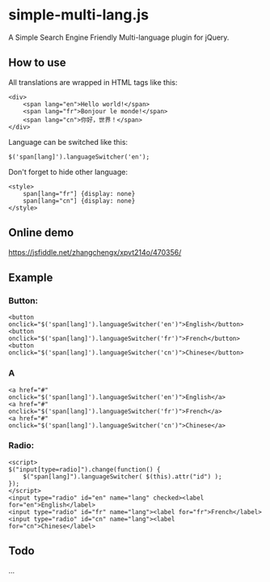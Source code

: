 # simple-multi-lang.js
A Simple Search Engine Friendly Multi-language plugin for jQuery.

## How to use
All translations are wrapped in HTML tags like this:

	<div>
		<span lang="en">Hello world!</span>
		<span lang="fr">Bonjour le monde!</span>
		<span lang="cn">你好，世界！</span>
	</div>

Language can be switched like this:

	$('span[lang]').languageSwitcher('en');

Don't forget to hide other language:

	<style>
		span[lang="fr"] {display: none}
		span[lang="cn"] {display: none}
	</style>

## Online demo
https://jsfiddle.net/zhangchengx/xpvt214o/470356/

## Example
### Button:

	<button onclick="$('span[lang]').languageSwitcher('en')">English</button>
	<button onclick="$('span[lang]').languageSwitcher('fr')">French</button>
	<button onclick="$('span[lang]').languageSwitcher('cn')">Chinese</button>
	
### A

	<a href="#" onclick="$('span[lang]').languageSwitcher('en')">English</a> 
	<a href="#" onclick="$('span[lang]').languageSwitcher('fr')">French</a> 
	<a href="#" onclick="$('span[lang]').languageSwitcher('cn')">Chinese</a> 

### Radio:

	<script>
	$("input[type=radio]").change(function() {
		$("span[lang]").languageSwitcher( $(this).attr("id") );
	});
	</script>
	<input type="radio" id="en" name="lang" checked><label for="en">English</label>
	<input type="radio" id="fr" name="lang"><label for="fr">French</label>
	<input type="radio" id="cn" name="lang"><label for="cn">Chinese</label>

## Todo

...
